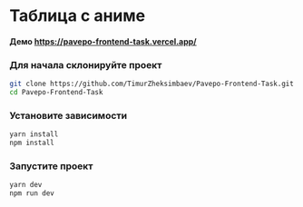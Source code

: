 # Таблица с аниме 

#### Демо https://pavepo-frontend-task.vercel.app/

### Для начала склонируйте проект
```bash
git clone https://github.com/TimurZheksimbaev/Pavepo-Frontend-Task.git
cd Pavepo-Frontend-Task
```
### Установите зависимости
```bash
yarn install
npm install
```

### Запустите проект
```bash
yarn dev
npm run dev
```

